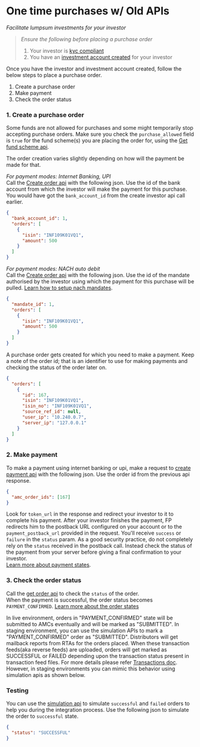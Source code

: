 # One time purchases w/ Old APIs
*Facilitate lumpsum investments for your investor*

> *Ensure the following before placing a purchase order*
> 1. Your investor is [kyc compliant](/identity/overview)
> 2. You have an [investment account created](/mf-transactions/overview) for your investor

Once you have the investor and investment account created, follow the below steps to place a purchase order.  
1. Create a purchase order
2. Make payment
3. Check the order status

### 1. Create a purchase order
Some funds are not allowed for purchases and some might temporarily stop accepting purchase orders. Make sure you check the `purchase_allowed` field is `true` for the fund scheme(s) you are placing the order for, using the [Get fund scheme api](https://fintechprimitives.com/api/#get-single-fund-schemes-detail).

The order creation varies slightly depending on how will the payment be made for that.  

*For payment modes: Internet Banking, UPI*  
Call the [Create order api](https://fintechprimitives.com/api/#post-create-lumpsum-order-netbanking) with the following json. Use the id of the bank account from which the investor will make the payment for this purchase. You would have got the `bank_account_id` from the create investor api call earlier.

```json
{
  "bank_account_id": 1,
  "orders": [
    {
      "isin": "INF109K01VQ1",
      "amount": 500
    }
  ]
}
```

*For payment modes: NACH auto debit*  
Call the [Create order api](https://fintechprimitives.com/api/#post-create-lumpsum-order-nach) with the following json. Use the id of the mandate authorised by the investor using which the payment for this purchase will be pulled. [Learn how to setup nach mandates](/payments/nach).

```json
{
  "mandate_id": 1,
  "orders": [
    {
      "isin": "INF109K01VQ1",
      "amount": 500
    }
  ]
}
```


A purchase order gets created for which you need to make a payment. Keep a note of the order id; that is an identifier to use for making payments and checking the status of the order later on.

```json
{
  "orders": [
    {
      "id": 167,
      "isin": "INF109K01VQ1",
      "isin_no": "INF109K01VQ1",
      "source_ref_id": null,
      "user_ip": "10.240.0.7",
      "server_ip": "127.0.0.1"
    }
  ]
}
```

### 2. Make payment

To make a payment using internet banking or upi, make a request to [create payment api](https://fintechprimitives.com/api/#post-net-banking) with the following json. Use the order id from the previous api response.


```json
{
  "amc_order_ids": [167]
}
```

Look for `token_url` in the response and redirect your investor to it to complete his payment. After your investor finishes the payment, FP redirects him to the postback URL configured on your account or to the `payment_postback_url` provided in the request. You'll receive `success` or `failure` in the `status` param. As a good security practice, do not completely rely on the `status` received in the postback call. Instead check the status of the payment from your server before giving a final confirmation to your investor.  
[Learn more about payment states](/pages/workflows/payment-status).

### 3. Check the order status

Call the [get order api](https://fintechprimitives.com/api/#get-fetch-single-order) to check the `status` of the order.  
When the payment is successful, the order status becomes `PAYMENT_CONFIRMED`. [Learn more about the order states](/pages/workflows/order-status)

In live environment, orders in "PAYMENT_CONFIRMED" state will be submitted to AMCs eventually and will be marked as "SUBMITTED". In staging environment, you can use the simulation APIs to mark a "PAYMENT_CONFIRMED" order as "SUBMITTED". Distributors will get mailback reports from RTAs for the orders placed. When these transaction feeds(aka reverse feeds) are uploaded, orders will get marked as SUCCESSFUL or FAILED depending upon the transaction status present in transaction feed files. For more details please refer [Transactions doc](/pages/workflows/investor-reporting-usage). However, in staging environments you can mimic this behavior using simulation apis as shown below.


### Testing

You can use the [simulation api](https://fintechprimitives.com/api/#post-order-simulation) to simulate `successful` and `failed` orders to help you during the integration process. Use the following json to simulate the order to `successful` state.

```json
{
  "status": "SUCCESSFUL"
}
```